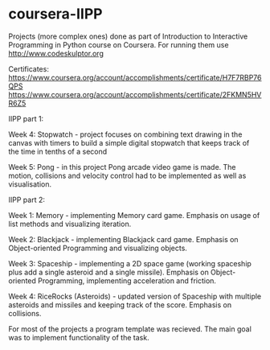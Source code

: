 # coursera-IIPP
Projects (more complex ones) done as part of Introduction to Interactive Programming in Python course on Coursera.
For running them use http://www.codeskulptor.org 

Certificates: https://www.coursera.org/account/accomplishments/certificate/H7F7RBP76QPS
              https://www.coursera.org/account/accomplishments/certificate/2FKMN5HVR6Z5

IIPP part 1:

Week 4: Stopwatch - project focuses on combining text drawing in the canvas with timers to build a simple digital stopwatch that keeps track of the time in tenths of a second

Week 5: Pong - in this project Pong arcade video game is made. The motion, collisions and velocity control had to be implemented as well as visualisation.

IIPP part 2:

Week 1: Memory - implementing Memory card game. Emphasis on usage of list methods and visualizing iteration.

Week 2: Blackjack - implementing Blackjack card game. Emphasis on Object-oriented Programming and visualizing objects.

Week 3: Spaceship - implementing a 2D space game (working spaceship plus add a single asteroid and a single missile). Emphasis on Object-                     oriented Programming, implementing acceleration and friction.

Week 4: RiceRocks (Asteroids) - updated version of Spaceship with multiple asteroids and missiles and keeping track of the score. Emphasis                                 on collisions.

For most of the projects a program template was recieved. The main goal was to implement functionality of the task.
